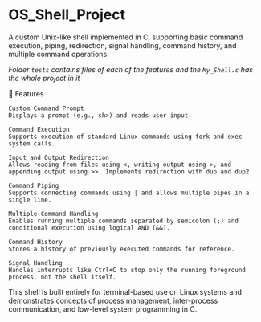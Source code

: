 # OS_Shell_Project
A custom Unix-like shell implemented in C, supporting basic command execution, piping, redirection, signal handling, command history, and multiple command operations.

*Folder `tests` contains files of each of the features and the `My_Shell.c` has the whole project in it*

🔧 Features

    Custom Command Prompt
    Displays a prompt (e.g., sh>) and reads user input.

    Command Execution
    Supports execution of standard Linux commands using fork and exec system calls.

    Input and Output Redirection
    Allows reading from files using <, writing output using >, and appending output using >>. Implements redirection with dup and dup2.

    Command Piping
    Supports connecting commands using | and allows multiple pipes in a single line.

    Multiple Command Handling
    Enables running multiple commands separated by semicolon (;) and conditional execution using logical AND (&&).

    Command History
    Stores a history of previously executed commands for reference.

    Signal Handling
    Handles interrupts like Ctrl+C to stop only the running foreground process, not the shell itself.

This shell is built entirely for terminal-based use on Linux systems and demonstrates concepts of process management, inter-process communication, and low-level system programming in C.
